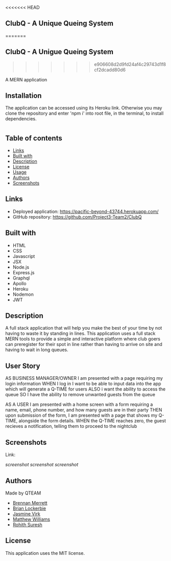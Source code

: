 <<<<<<< HEAD
## ClubQ - A Unique Queing System
=======
## ClubQ - A Unigue Queing System
>>>>>>> e906608d2d9fd24af4c29743d1f8cf2dcadd80d6

A MERN application

## Installation

The application can be accessed using its Heroku link.  Otherwise you may clone the repository and enter 'npm i' into root file, in the terminal, to install dependencies. 

#



## Table of contents
- [Links](#Links)
- [Built with](#Built-with)
- [Description](#Description)
- [License](#License)
- [Usage](#Usage)
- [Authors](#Authors)
- [Screenshots](#Screenshots)

## Links

- Deployed application: https://pacific-beyond-43744.herokuapp.com/
- GitHub repository: https://github.com/Project3-Team2/ClubQ

## Built with

- HTML
- CSS
- Javascript
- JSX
- Node.js
- Express.js
- Graphql
- Apollo
- Heroku
- Nodemon
- JWT

## Description

A full stack application that will help you make the best of your time by not having to waste it by standing in lines. This application uses a full stack MERN tools to provide a simple and interactive platform where club goers can preregister for their spot in line rather than having to arrive on site and having to wait in long queues.

## User Story
AS BUSINESS MANAGER/OWNER I am presented with a page requiring my login information
WHEN I log in I want to be able to input data into the app which will generate a Q-TIME for users
ALSO i want the ability to access the queue
SO I have the ability to remove unwanted guests from the queue

AS A USER I am presented with a home screen with a form requiring a name, email, phone number, and how many guests are in their party
THEN upon submission of the form, I am presented with a page that shows my Q-TIME, alongside the form details.
WHEN the Q-TIME reaches zero, the guest recieves a notification, telling them to proceed to the nightclub

## Screenshots

Link:

*screenshot*
*screenshot*
*screenshot*

## Authors

Made by QTEAM

- [Brennan Merrett](https://github.com/BrennanJLM)
- [Brian Lockerbie](https://github.com/brianlockerbie)
- [Jasmine Virk](https://github.com/jvirk10)
- [Matthew Williams](https://github.com/mdubb)
- [Rohith Suresh](https://github.com/Rohitsuresh1)


 ## License

This application uses the MIT license.
